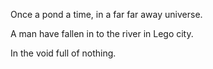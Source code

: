 Once a pond a time, in a far far away universe.

A man have fallen in to the river in Lego city.

In the void full of nothing.
